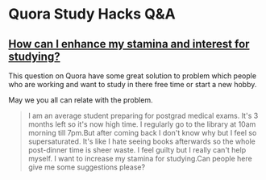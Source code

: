 # Quora Study Hacks Q&A #

## [How can I enhance my stamina and interest for studying?](http://www.quora.com/How-can-I-enhance-my-stamina-and-interest-for-studying) ##

This question on Quora have some great solution to problem which people who are working and want to study in there free time or start a new hobby. 

May we you all can relate with the problem.

>I am an average student preparing for postgrad medical exams. It's 3 months left so it's now high time. I regularly go to the library at 10am morning till 7pm.But after coming back I don't know why but I feel so supersaturated. It's like I hate seeing books afterwards so the whole post-dinner time is sheer waste. I feel guilty but I really can't help myself. I want to increase my stamina for studying.Can people here give me some suggestions please?